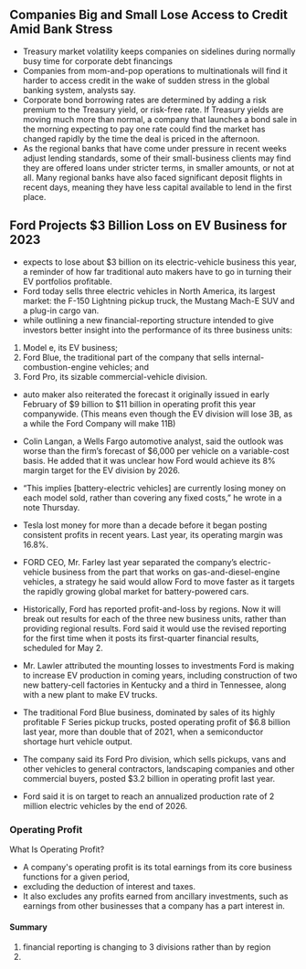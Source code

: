## Companies Big and Small Lose Access to Credit Amid Bank Stress
- Treasury market volatility keeps companies on sidelines during normally busy time for corporate debt financings
- Companies from mom-and-pop operations to multinationals will find it harder to access credit in the wake of sudden stress in the global banking system, analysts say.
- Corporate bond borrowing rates are determined by adding a risk premium to the Treasury yield, or risk-free rate. If Treasury yields are moving much more than normal, a company that launches a bond sale in the morning expecting to pay one rate could find the market has changed rapidly by the time the deal is priced in the afternoon.
- As the regional banks that have come under pressure in recent weeks adjust lending standards, some of their small-business clients may find they are offered loans under stricter terms, in smaller amounts, or not at all. Many regional banks have also faced significant deposit flights in recent days, meaning they have less capital available to lend in the first place. 

## Ford Projects $3 Billion Loss on EV Business for 2023

- expects to lose about $3 billion on its electric-vehicle business this year, a reminder of how far traditional auto makers have to go in turning their EV portfolios profitable. 
-  Ford today sells three electric vehicles in North America, its largest market: the F-150 Lightning pickup truck, the Mustang Mach-E SUV and a plug-in cargo van.
-  while outlining a new financial-reporting structure intended to give investors better insight into the performance of its three business units: 
1. Model e, its EV business;
2.  Ford Blue, the traditional part of the company that sells internal-combustion-engine vehicles; and 
3.  Ford Pro, its sizable commercial-vehicle division.
- auto maker also reiterated the forecast it originally issued in early February of $9 billion to $11 billion in operating profit this year companywide. (This means even though the EV division will lose 3B, as a while the Ford Company will make 11B)

- Colin Langan, a Wells Fargo automotive analyst, said the outlook was worse than the firm’s forecast of $6,000 per vehicle on a variable-cost basis. He added that it was unclear how Ford would achieve its 8% margin target for the EV division by 2026.
- “This implies [battery-electric vehicles] are currently losing money on each model sold, rather than covering any fixed costs,” he wrote in a note Thursday.
- Tesla lost money for more than a decade before it began posting consistent profits in recent years. Last year, its operating margin was 16.8%.
- FORD CEO, Mr. Farley last year separated the company’s electric-vehicle business from the part that works on gas-and-diesel-engine vehicles, a strategy he said would allow Ford to move faster as it targets the rapidly growing global market for battery-powered cars.
- Historically, Ford has reported profit-and-loss by regions. Now it will break out results for each of the three new business units, rather than providing regional results. Ford said it would use the revised reporting for the first time when it posts its first-quarter financial results, scheduled for May 2.

- Mr. Lawler attributed the mounting losses to investments Ford is making to increase EV production in coming years, including construction of two new battery-cell factories in Kentucky and a third in Tennessee, along with a new plant to make EV trucks. 

- The traditional Ford Blue business, dominated by sales of its highly profitable F Series pickup trucks, posted operating profit of $6.8 billion last year, more than double that of 2021, when a semiconductor shortage hurt vehicle output.

- The company said its Ford Pro division, which sells pickups, vans and other vehicles to general contractors, landscaping companies and other commercial buyers, posted $3.2 billion in operating profit last year.
- Ford said it is on target to reach an annualized production rate of 2 million electric vehicles by the end of 2026.

### Operating Profit 
What Is Operating Profit? 
- A company's operating profit is its total earnings from its core business functions for a given period, 
- excluding the deduction of interest and taxes. 
- It also excludes any profits earned from ancillary investments, such as earnings from other businesses that a company has a part interest in.



#### Summary
1. financial reporting is changing to 3 divisions rather than by region
2. 
